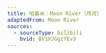 ```yaml
---
title: 哈基米：Moon River（月河）
adaptedFrom: Moon River
sources:
  - sourceType: bilibili
    bvid: BV1XJGgzYEv3
---
```

